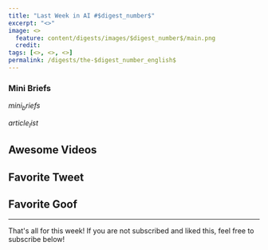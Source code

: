 ```yaml
---
title: "Last Week in AI #$digest_number$"
excerpt: "<>"
image: <>
  feature: content/digests/images/$digest_number$/main.png
  credit:
tags: [<>, <>, <>]
permalink: /digests/the-$digest_number_english$
---
```

### Mini Briefs

$mini_briefs$

$article_list$

## Awesome Videos


## Favorite Tweet


## Favorite Goof


<hr>

That's all for this week! If you are not subscribed and liked this, feel free to subscribe below!